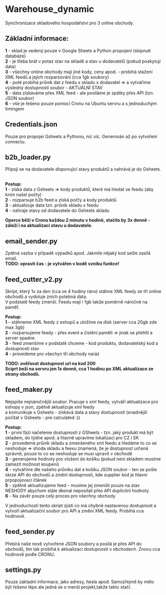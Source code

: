 # Warehouse_dynamic
<p>Synchronizace skladového hospodářství pro 3 online obchody.
  
## Základní informace:
<strong>1</strong> - sklad je vedený pouze v Google Sheets a Python propojení (skipnutí databáze) <br>
<strong>2</strong> - je třeba brát v potaz stav na skladě a stav u dodavatelů (pokud poskytují data)<br>
<strong>3</strong> - všechny online obchody mají jiné kody, ceny apod. - probíhá stažení XML feedů a jejich rozparsování (cca 1gb soubory)<br>
<strong>4</strong> - poté probíhá průnik dat z feedu x skladu x dodavatel => a vytváříme výsledný dostupností soubor - AKTUÁLNÍ STAV<br>
<strong>5</strong> - data získáváme přes XML feed - ale posíláme je zpátky přes API (tzn. JSON soubor)<br>
<strong>6</strong> - vše je řešeno pouze pomocí Cronu na Ubuntu servru a s jednoduchým timingem <br>

## Credentials.json
<p>Pouze pro propojeí Gsheets a Pythonu, nic víc. Generován až po vytvoření connectu.</br>

## b2b_loader.py
<p> Připojí se na dodavatele disponující stavy produktů a nahrává je do Gsheets.</p> <br>
<strong>Postup:</strong><br>
<strong>1</strong> - získá data z Gsheets => kody produktů, které má hledat ve feedu (aby knim našel počty)<br>
<strong>2</strong> - rozparsuje b2b feed a získá počty a kody produktů<br>
<strong>3</strong> - aktualizuje data tzn. průnik skladu x feedu<br>
<strong>4</strong> - nahraje stavy od dodavatele do Gsheets skladu<br>

<strong>Operce běží v Cronu každou 2 minutu v hodině, stačilo by 3x denně - záleží i na aktualizaci stavu u dodavatele.</strong>
  
## email_sender.py
<p>Zpětná vazba v případě výpadků apod. Jakmile nějaký kod selže zasílá email.<br>
  <strong>TODO: opravit čas - je vytvářen v bodě vzniku funkce!</strong>
  
## feed_cutter_v2.py
Skript, který 1x za den (cca ve 4 hodiny ráno) stáhne XML feedy ze tří online obchodů a vydoluje znich potebná data.<br>
V podstatě feedy zmenší. Feedu mají i 1gb takže poměrně náročné na paměť.<br>

<strong>Postup:</strong><br>
<strong>1</strong> - stáhneme XML feedy z eshopů a uložíme na disk (server cca 20gb zde max 3gb) <br>
<strong>2</strong> - rozparsujeme feedy - přes event a čistění paměti => jinak se přehltí a server spadne<br>
<strong>3</strong> - feed zmenšíme v podstatě chceme - kod produktu, dodavatelský kod a dostupností stav<br>
<strong>4</strong> - provedeme pro všechyn tři obchody naráz<br>

<strong>TODO: ověřovat dostupnost url na kod 200</strong><br>
<strong>Sciprt beží na servru jen 1x denně, cca 1 hodinu po XML aktualizace ze strany obchodů.</strong><br>

## feed_maker.py
Nejspíše nejnáročnější soubor. Pracuje s xml feedy, vytváří aktualizace pro eshopy v json, zpětně aktualizuje xml feedy<br>
a komunikuje s Gsheets - získává data a stavy dostupností (snadnější počítat v Gsheets - pre calculated :))

<strong>Postup:</strong><br>
<strong>1</strong> - první fázi načeteme dostupnosti z GSheets - tzn. jaký produkt má být skladem, do týdne apod. a hlavně upravíme lokalizaci pro CZ i SK<br>
<strong>2</strong> - provedeme průnik skladu a zmenšeného xml feedu a hledáme to co se neshoduje => shoda skladu a feexu znamená, že je dostupnost určená správně, pouze to co se neshoduje se musí upravit v obchodě<br>
<strong>3</strong> - generujeme hodnoty pro vložení do košíku (pokud není skladem musíme zamezit možnost koupení)<br>
<strong>4</strong> - vytváříme dle našeho průniku dat a košíku JSON soubor - ten se pošle skrze API do obchodů a změní dostupnosti, kde supplier kod je hlavní prpopojovací článek<br>
<strong>5</strong> - zpětně aktualizujeme feed - musíme jej zmenšit pouze na stav NESHODY abychom stále dkonal neposílali přes API duplicitní hodnoty<br>
<strong>6</strong> - Na závěr pouze celý proces pro všechny obchody<br>

<p>V jednoduchosti tento skript zjistí co má chybně nastavenou dostupnost a vytvoří aktualizační soubor pro API a změní XML feedy. Probíhá cca hodinově.

## feed_sender.py
<p> Přebírá naše nově vytvořené JSON soubory a posílá je přes API do obchodů, tím tak probíhá k aktualizaci dostupnosti v obchodech. Znovu cca hodinově podle CRONU.<br>
  
## settings.py
<p>Pouze základní informace, jako adresy, hesla apod. Samozřejmě by mělo být řešeno lépe ale jedná se o menší projekt,takže takto stačí.

